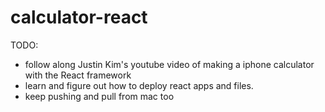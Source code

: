 # calculator-react

TODO: 
- follow along Justin Kim's youtube video of making a iphone calculator with the React framework
- learn and figure out how to deploy react apps and files.
- keep pushing and pull from mac too